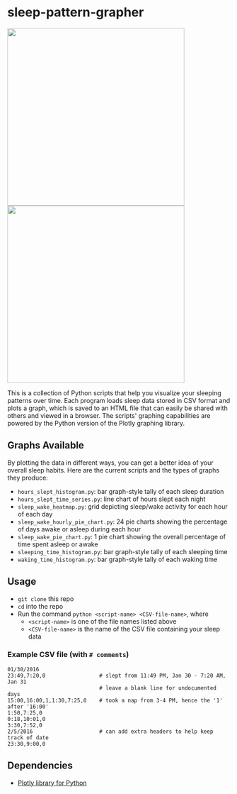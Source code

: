 # sleep-pattern-grapher

<img src="https://raw.githubusercontent.com/f-jiang/sleep-pattern-grapher/master/screenshots/timeseries.png" width="400">
<img src="https://raw.githubusercontent.com/f-jiang/sleep-pattern-grapher/master/screenshots/heatmap.png" width="400">

This is a collection of Python scripts that help you visualize your sleeping patterns over time. Each program loads sleep data stored in
CSV format and plots a graph, which is saved to an HTML file that can easily be shared with others and viewed in a browser. The scripts' graphing capabilities are powered by the
Python version of the Plotly graphing library.

## Graphs Available

By plotting the data in different ways, you can get a better idea of your overall sleep habits. Here are the current scripts and the types
of graphs they produce:
- `hours_slept_histogram.py`: bar graph-style tally of each sleep duration
- `hours_slept_time_series.py`: line chart of hours slept each night
- `sleep_wake_heatmap.py`: grid depicting sleep/wake activity for each hour of each day
- `sleep_wake_hourly_pie_chart.py`: 24 pie charts showing the percentage of days awake or asleep during each hour
- `sleep_wake_pie_chart.py`: 1 pie chart showing the overall percentage of time spent asleep or awake
- `sleeping_time_histogram.py`: bar graph-style tally of each sleeping time
- `waking_time_histogram.py`: bar graph-style tally of each waking time

## Usage

- `git clone` this repo
- `cd` into the repo
- Run the command `python <script-name> <CSV-file-name>`, where 
  - `<script-name>` is one of the file names listed above
  - `<CSV-file-name>` is the name of the CSV file containing your sleep data
  
### Example CSV file (with `# comments`)

```
01/30/2016
23:49,7:20,0                 # slept from 11:49 PM, Jan 30 - 7:20 AM, Jan 31
                             # leave a blank line for undocumented days
15:00,16:00,1,1:30,7:25,0    # took a nap from 3-4 PM, hence the '1' after '16:00'
1:50,7:25,0
0:18,10:01,0
3:30,7:52,0
2/5/2016                     # can add extra headers to help keep track of date
23:30,9:00,0
```

## Dependencies

- [Plotly library for Python](https://plot.ly/python/)
